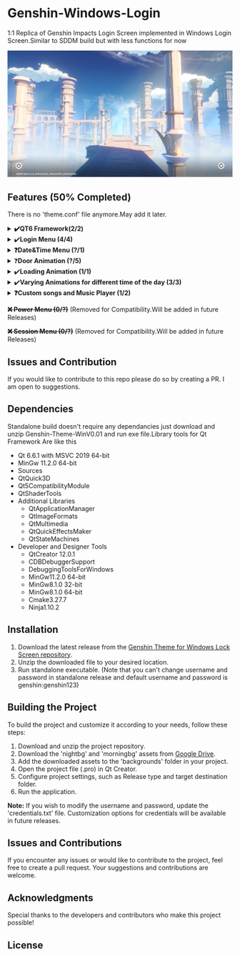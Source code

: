 # Genshin-Windows-Login
1:1 Replica of Genshin Impacts Login Screen implemented in Windows Login Screen.Similar to SDDM build but with less functions for now

[![Video Preview](preview/preview.png)](preview/preview.mp4)


## Features (50% Completed)


There is no 'theme.conf' file anymore.May add it later.

<details>
  <summary><b>✔️QT6 Framework(2/2)</b></summary> (OPTIMIZED)
    
- [x] Change Code for QT6 Deployment
    - [x] Use New TypeNames
    - [x] Use New Attributes
    - [x] Optimize last result
- [x] Create and Deploy Standalone executable
    - [x] Debug App
    - [x] Build App
    - [x] Deploy APp

</details>


<details>
  <summary>✔️<b>Login Menu (4/4)</b></summary> (OPTIMIZED)

- [x] Login Background
- [x] Username Area
    - [x] Replace QML with TextArea
    - [x] Delete Unnecessary and buggy attributes
    - [x] Optimize it even more
- [x] Password Area
    - [x] Replace QML with TextArea
    - [x] Delete Unnecessary and buggy attributes
    - [x] Optimize it even more
- [x] Github and Linkedin Credits

</details>

      
<details>
<summary><b>❓Date&Time Menu (?/1)</b></summary>

- [ ] Worked un Build but not in Deployment.I will try to fix it
</details>
      
<details>
   <summary>❓<b>Door Animation (?/5)</b></summary>

- [x] Function to validate Username and Password
- [x] fragmentShader config for Transparent videos
- [x] Door Videos
    - [x] Morning Door
    - [x] Sunlight Door
    - [x] Night Door
- [x] Transparent Videos
    - [x] Morning Door
    - [x] Sunlight Door
    - [x] Night Door
- [x] Encoded Videos

      ❌ Transparent MOV (Didn't work)
      
      ❌ Transparent Webm (Didn't work)
      
      ❌ Custom Function For Png Sequence (Didn't work)
      
      ❌ (fragmentShader config doesn't work anymore)

      ❌ (Baked Shaders for Vulcan Compatibility doesn't work)

      
    - [x] Morning Door
    - [x] Sunlight Door
    - [x] Night Door

</details>



<details>
    <summary>✔️<b>Loading Animation (1/1)</b></summary>
  
- [x] 1:1 Replica of Genshins Loading animation when you succesfully log in.

</details>

<details>
    <summary>✔️<b>Varying Animations for different time of the day (3/3)</b></summary>


- [x] Morning Animations
- [x] Sunlight Animations
- [x] Night Animations
  
</details>

<details>
  <summary><b>❓Custom songs and Music Player (1/2)</b></summary>

- [x] List of custom songs
- [ ] Music Player on login screen to change the currently playing song(You can't change song at least for now)

</details>



 ~~<b>❌ Power Menu (0/?)</b>~~ (Removed for Compatibility.Will be added in future Releases)
      
 ~~<b>❌ Session Menu (0/?)</b>~~ (Removed for Compatibility.Will be added in future Releases)
      


## Issues and Contribution

If you would like to contribute to this repo please do so by creating a PR. I am open to suggestions.


## Dependencies

Standalone build doesn't require any dependancies just download and unzip Genshin-Theme-WinV0.01 and run exe file.Library tools for Qt Framework Are like this

- Qt 6.6.1 with MSVC 2019 64-bit
- MinGw 11.2.0 64-bit
- Sources
- QtQuick3D
- Qt5CompatibilityModule
- QtShaderTools
- Additional Libraries
  - QtApplicationManager
  - QtImageFormats
  - QtMultimedia
  - QtQuickEffectsMaker
  - QtStateMachines
- Developer and Designer Tools
  - QtCreator 12.0.1
  - CDBDebuggerSupport
  - DebuggingToolsForWindows
  - MinGw11.2.0 64-bit
  - MinGw8.1.0 32-bit
  - MinGw8.1.0 64-bit
  - Cmake3.27.7
  - Ninja1.10.2


## Installation

1. Download the latest release from the [Genshin Theme for Windows Lock Screen repository](https://github.com/yourusername/yourrepository/releases).
2. Unzip the downloaded file to your desired location.
3. Run standalone executable. (Note that you can't change username and password in standalone release and default username and password is genshin:genshin123)

## Building the Project

To build the project and customize it according to your needs, follow these steps:

1. Download and unzip the project repository.
2. Download the 'nightbg' and 'morningbg' assets from [Google Drive](https://drive.google.com/drive/folders/yourdriveid](https://drive.google.com/drive/folders/1Yz2GxV8uvZJM16YSbE2yPRMT58H5o0Bs?usp=drive_link)).
3. Add the downloaded assets to the 'backgrounds' folder in your project.
4. Open the project file (.pro) in Qt Creator.
5. Configure project settings, such as Release type and target destination folder.
6. Run the application.

**Note:** If you wish to modify the username and password, update the 'credentials.txt' file. Customization options for credentials will be available in future releases.

## Issues and Contributions

If you encounter any issues or would like to contribute to the project, feel free to create a pull request. Your suggestions and contributions are welcome.

## Acknowledgments

Special thanks to the developers and contributors who make this project possible!

## License
